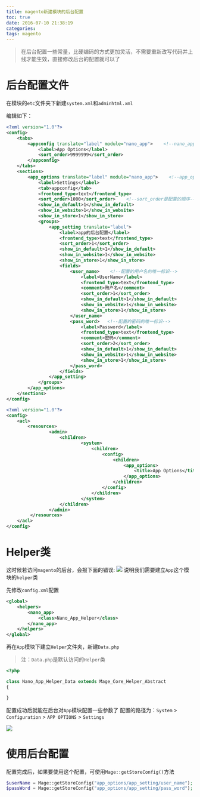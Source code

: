 ```yaml
---
title: magento新建模块的后台配置
toc: true
date: 2016-07-10 21:38:19
categories:
tags: magento
---
```

> 在后台配置一些常量，比硬编码的方式更加灵活，不需要重新改写代码并上线才能生效，直接修改后台的配置就可以了

# 后台配置文件

在模块的`etc`文件夹下新建`system.xml`和`adminhtml.xml`


<!--more-->
编辑如下：

``` xml magento-practise.local/app/code/local/Nano/App/etc/system.xml
<?xml version="1.0"?>
<config>
    <tabs>
        <appconfig translate="label" module="nano_app">    <!--nano_app是模块名-->
            <label>App Options</label>
            <sort_order>9999999</sort_order>
        </appconfig>
    </tabs>
    <sections>
        <app_options translate="label" module="nano_app">    <!--app_options是配置的唯一标识-->
            <label>Settings</label>
            <tab>appconfig</tab>
            <frontend_type>text</frontend_type>
            <sort_order>1000</sort_order>    <!--sort_order是配置的顺序-->
            <show_in_default>1</show_in_default>
            <show_in_website>1</show_in_website>
            <show_in_store>1</show_in_store>
            <groups>
                <app_setting translate="label">
                    <label>app的后台配置</label>
                    <frontend_type>text</frontend_type>
                    <sort_order>1</sort_order>
                    <show_in_default>1</show_in_default>
                    <show_in_website>1</show_in_website>
                    <show_in_store>1</show_in_store>
                    <fields>
                        <user_name>    <!--配置的用户名的唯一标识-->
                            <label>UserName</label>
                            <frontend_type>text</frontend_type>
                            <comment>用户名</comment>
                            <sort_order>1</sort_order>
                            <show_in_default>1</show_in_default>
                            <show_in_website>1</show_in_website>
                            <show_in_store>1</show_in_store>
                        </user_name>
                        <pass_word>   <!--配置的密码的唯一标识-->
                            <label>Password</label>
                            <frontend_type>text</frontend_type>
                            <comment>密码</comment>
                            <sort_order>2</sort_order>
                            <show_in_default>1</show_in_default>
                            <show_in_website>1</show_in_website>
                            <show_in_store>1</show_in_store>
                        </pass_word>
                    </fields>
                </app_setting>
            </groups>
        </app_options>
    </sections>
</config>
```

``` xml magento-practise.local/app/code/local/Nano/App/etc/adminhtml.xml
<?xml version="1.0"?>
<config>
    <acl>
        <resources>
                <admin>
                    <children>
                            <system>
                                <children>
                                    <config>
                                        <children>
                                            <app_options>
                                                <title>App Options</title>
                                            </app_options>
                                        </children>
                                    </config>
                                </children>
                            </system>
                    </children>
                </admin>
         </resources>
    </acl>
</config>
```

# Helper类

这时候若访问`magento`的后台，会报下面的错误:
![](/images/images/1468159859154.png)
说明我们需要建立`App`这个模块的`helper`类

先修改`config.xml`配置

``` xml magento-practise.local/app/code/local/Nano/App/etc/config.xml
<global>
    <helpers>
        <nano_app>
            <class>Nano_App_Helper</class>
        </nano_app>
    </helpers>
</global>
```

再在`App`模块下建立`Helper`文件夹，新建`Data.php`

>注：`Data.php`是默认访问的`Helper`类


``` php magento-practise.local/app/code/local/Nano/App/Helper/Data.php
<?php

class Nano_App_Helper_Data extends Mage_Core_Helper_Abstract
{

}
```

配置成功后就能在后台对`App`模块配置一些参数了
配置的路径为：`System` > `Configuration` > `APP OPTIONS` > `Settings`

![](/images/images/1468160454227.png)



# 使用后台配置

配置完成后，如果要使用这个配置，可使用`Mage::getStoreConfig()`方法

``` php
$userName = Mage::getStoreConfig("app_options/app_setting/user_name");
$passWord = Mage::getStoreConfig("app_options/app_setting/pass_word");
```
